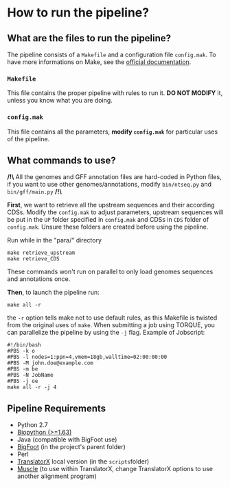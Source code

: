 # How to run the pipeline? #

## What are the files to run the pipeline? ##

The pipeline consists of a `Makefile` and a configuration file `config.mak`.
To have more informations on Make, see the [official documentation](https://www.gnu.org/software/make/manual/).

### `Makefile` ###
This file contains the proper pipeline with rules to run it.
**DO NOT MODIFY** it, unless you know what you are doing.

### `config.mak` ###
This file contains all the parameters, **modify `config.mak`** for particular uses of the pipeline.

## What commands to use? ##

**/!\\** All the genomes and GFF annotation files are hard-coded in Python files, if you want to use other genomes/annotations, modify `bin/ntseq.py` and `bin/gff/main.py` **/!\\**

**First**, we want to retrieve all the upstream sequences and their according CDSs.
Modify the `config.mak` to adjust parameters, upstream sequences will be put in the `UP` folder specified in `config.mak` and CDSs in `CDS` folder of `config.mak`. Unsure these folders are created before using the pipeline.

Run while in the "para/" directory
```shell
make retrieve_upstream
make retrieve_CDS
```
These commands won't run on parallel to only load genomes sequences and annotations once.

**Then**, to launch the pipeline run:
```shell
make all -r
```
the `-r` option tells make not to use default rules, as this Makefile is twisted from the original uses of `make`.
When submitting a job using TORQUE, you can parallelize the pipeline by using the `-j` flag.
Example of Jobscript:
```shell
#!/bin/bash
#PBS -k o
#PBS -l nodes=1:ppn=4,vmem=18gb,walltime=02:00:00:00
#PBS -M john.doe@example.com
#PBS -m be
#PBS -N JobName
#PBS -j oe
make all -r -j 4
```

## Pipeline Requirements ##

- Python 2.7
- [Biopython (>=1.63)](http://biopython.org/)
- Java (compatible with BigFoot use)
- [BigFoot](http://sourceforge.net/projects/bigfoot/) (in the project's parent folder)
- Perl
- [TranslatorX](http://translatorx.co.uk/) local version (in the `scripts`folder)
- [Muscle](http://www.drive5.com/muscle/) (to use within TranslatorX, change TranslatorX options to use another alignment program)

